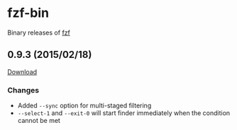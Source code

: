 fzf-bin
=======

Binary releases of [fzf](https://github.com/junegunn/fzf)

0.9.3 (2015/02/18)
------------------

[Download](https://github.com/junegunn/fzf-bin/releases/tag/0.9.3)

### Changes

- Added `--sync` option for multi-staged filtering
- `--select-1` and `--exit-0` will start finder immediately when the condition
  cannot be met

